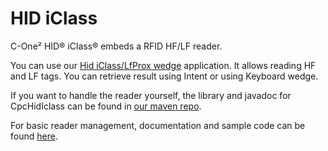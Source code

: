 HID iClass
==========

C-One² HID® iClass® embeds a RFID HF/LF reader.

You can use our [Hid iClass/LfProx wedge](/docs/app/iclass_wedge) application. It allows reading HF and LF tags. You can retrieve result using Intent or using Keyboard wedge.

If you want to handle the reader yourself, the library and javadoc for CpcHidIclass can be found in [our maven repo](https://nexus.coppernic.fr/).

For basic reader management, documentation and sample code can be found [here](https://github.com/Coppernic/HidIclassSample).
